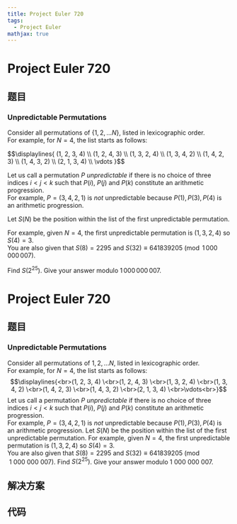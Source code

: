 ```yaml
---
title: Project Euler 720
tags:
  - Project Euler
mathjax: true
---
```

<escape><!-- more --></escape>
    
# Project Euler 720
## 题目
### Unpredictable Permutations

Consider all permutations of $\{1, 2, \ldots N\}$, listed in lexicographic order.<br />For example, for $N=4$, the list starts as follows:
<div>
$$\displaylines{
(1, 2, 3, 4) \\
(1, 2, 4, 3) \\
(1, 3, 2, 4) \\
(1, 3, 4, 2) \\
(1, 4, 2, 3) \\
(1, 4, 3, 2) \\
(2, 1, 3, 4) \\
\vdots
}$$
</div>

Let us call a permutation $P$ <i>unpredictable</i> if there is no choice of three indices $i \lt j \lt k$ such that $P(i)$, $P(j)$ and $P(k)$ constitute an arithmetic progression.<br /> For example, $P=(3, 4, 2, 1)$ is <i>not</i> unpredictable because $P(1), P(3), P(4)$ is an arithmetic progression.


Let $S(N)$ be the position within the list of the first unpredictable permutation.



For example, given $N = 4$, the first unpredictable permutation is $(1, 3, 2, 4)$ so $S(4) = 3$.<br />
You are also given that $S(8) = 2295$ and $S(32) \equiv 641839205 \pmod{1\,000\,000\,007}$.


Find $S(2^{25})$. Give your answer modulo $1\,000\,000\,007$.



# Project Euler 720
## 题目
### Unpredictable Permutations

Consider all permutations of ${1, 2, \ldots N}$, listed in lexicographic order.<br>For example, for $N=4$, the list starts as follows:
$$\displaylines{<br>(1, 2, 3, 4) \<br>(1, 2, 4, 3) \<br>(1, 3, 2, 4) \<br>(1, 3, 4, 2) \<br>(1, 4, 2, 3) \<br>(1, 4, 3, 2) \<br>(2, 1, 3, 4) \<br>\vdots<br>}$$
Let us call a permutation $P$ <i>unpredictable</i> if there is no choice of three indices $i \lt j \lt k$ such that $P(i)$, $P(j)$ and $P(k)$ constitute an arithmetic progression.<br>For example, $P=(3, 4, 2, 1)$ is <i>not</i> unpredictable because $P(1), P(3), P(4)$ is an arithmetic progression.
Let $S(N)$ be the position within the list of the first unpredictable permutation.
For example, given $N = 4$, the first unpredictable permutation is $(1, 3, 2, 4)$ so $S(4) = 3$.<br>You are also given that $S(8) = 2295$ and $S(32) \equiv 641839205 \pmod{1\ 000\ 000\ 007}$.
Find $S(2^{25})$. Give your answer modulo $1\ 000\ 000\ 007$.


## 解决方案


## 代码


